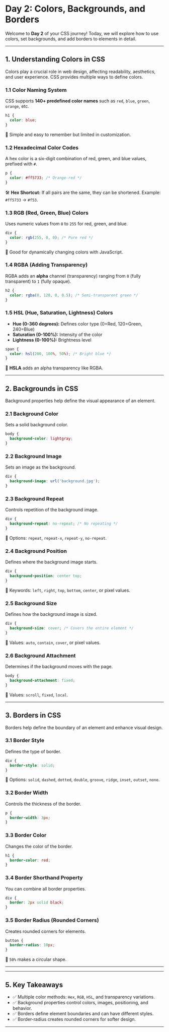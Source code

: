 # Day 2: Colors, Backgrounds, and Borders

Welcome to **Day 2** of your CSS journey! Today, we will explore how to use colors, set backgrounds, and add borders to elements in detail.

---
## **1. Understanding Colors in CSS**
Colors play a crucial role in web design, affecting readability, aesthetics, and user experience. CSS provides multiple ways to define colors.

### **1.1 Color Naming System**
CSS supports **140+ predefined color names** such as `red`, `blue`, `green`, `orange`, etc.
```css
h1 {
  color: blue;
}
```
🔹 Simple and easy to remember but limited in customization.

### **1.2 Hexadecimal Color Codes**
A hex color is a six-digit combination of red, green, and blue values, prefixed with `#`.
```css
p {
  color: #ff5733; /* Orange-red */
}
```
🛠 **Hex Shortcut:** If all pairs are the same, they can be shortened. Example: `#ff5733` → `#f53`.

### **1.3 RGB (Red, Green, Blue) Colors**
Uses numeric values from `0` to `255` for red, green, and blue.
```css
div {
  color: rgb(255, 0, 0); /* Pure red */
}
```
🎯 Good for dynamically changing colors with JavaScript.

### **1.4 RGBA (Adding Transparency)**
RGBA adds an **alpha** channel (transparency) ranging from `0` (fully transparent) to `1` (fully opaque).
```css
h2 {
  color: rgba(0, 128, 0, 0.5); /* Semi-transparent green */
}
```

### **1.5 HSL (Hue, Saturation, Lightness) Colors**
- **Hue (0-360 degrees):** Defines color type (0=Red, 120=Green, 240=Blue)
- **Saturation (0-100%):** Intensity of the color
- **Lightness (0-100%):** Brightness level
```css
span {
  color: hsl(200, 100%, 50%); /* Bright blue */
}
```
🎨 **HSLA** adds an alpha transparency like RGBA.

---
## **2. Backgrounds in CSS**
Background properties help define the visual appearance of an element.

### **2.1 Background Color**
Sets a solid background color.
```css
body {
  background-color: lightgray;
}
```

### **2.2 Background Image**
Sets an image as the background.
```css
div {
  background-image: url('background.jpg');
}
```

### **2.3 Background Repeat**
Controls repetition of the background image.
```css
div {
  background-repeat: no-repeat; /* No repeating */
}
```
🔹 Options: `repeat`, `repeat-x`, `repeat-y`, `no-repeat`.

### **2.4 Background Position**
Defines where the background image starts.
```css
div {
  background-position: center top;
}
```
🔹 Keywords: `left`, `right`, `top`, `bottom`, `center`, or pixel values.

### **2.5 Background Size**
Defines how the background image is sized.
```css
div {
  background-size: cover; /* Covers the entire element */
}
```
🔹 Values: `auto`, `contain`, `cover`, or pixel values.

### **2.6 Background Attachment**
Determines if the background moves with the page.
```css
body {
  background-attachment: fixed;
}
```
🔹 Values: `scroll`, `fixed`, `local`.

---
## **3. Borders in CSS**
Borders help define the boundary of an element and enhance visual design.

### **3.1 Border Style**
Defines the type of border.
```css
div {
  border-style: solid;
}
```
🔹 Options: `solid`, `dashed`, `dotted`, `double`, `groove`, `ridge`, `inset`, `outset`, `none`.

### **3.2 Border Width**
Controls the thickness of the border.
```css
p {
  border-width: 3px;
}
```

### **3.3 Border Color**
Changes the color of the border.
```css
h1 {
  border-color: red;
}
```

### **3.4 Border Shorthand Property**
You can combine all border properties.
```css
div {
  border: 2px solid black;
}
```

### **3.5 Border Radius (Rounded Corners)**
Creates rounded corners for elements.
```css
button {
  border-radius: 10px;
}
```
🔹 `50%` makes a circular shape.

---

---
## **5. Key Takeaways**
- ✅ Multiple color methods: `Hex`, `RGB`, `HSL`, and transparency variations.
- ✅ Background properties control colors, images, positioning, and behavior.
- ✅ Borders define element boundaries and can have different styles.
- ✅ Border-radius creates rounded corners for softer design.

---
